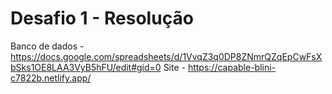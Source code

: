 # Desafio 1 - Resolução
Banco de dados - https://docs.google.com/spreadsheets/d/1VvqZ3q0DP8ZNmrQZqEpCwFsXbSks1OE8LAA3VyB5hFU/edit#gid=0
Site - https://capable-blini-c7822b.netlify.app/
